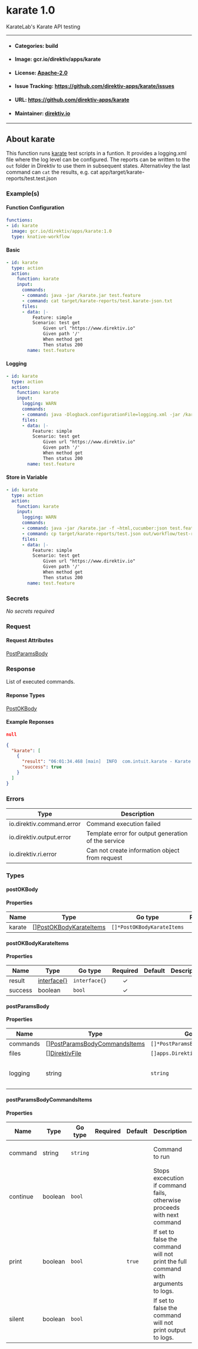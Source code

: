 
# karate 1.0

KarateLab's Karate API testing

---
- #### Categories: build
- #### Image: gcr.io/direktiv/apps/karate 
- #### License: [Apache-2.0](https://www.apache.org/licenses/LICENSE-2.0)
- #### Issue Tracking: https://github.com/direktiv-apps/karate/issues
- #### URL: https://github.com/direktiv-apps/karate
- #### Maintainer: [direktiv.io](https://www.direktiv.io) 
---

## About karate

This function runs [karate](https://github.com/karatelabs/karate) test scripts in a funtion.  It provides a logging.xml file where the log level can be configured. The reports can be written to the `out` folder in Direktiv to use them in subsequent states. Alternativley the last command can `cat` the results, e.g. cat app/target/karate-reports/test.test.json

### Example(s)
  #### Function Configuration
```yaml
functions:
- id: karate
  image: gcr.io/direktiv/apps/karate:1.0
  type: knative-workflow
```
   #### Basic
```yaml
- id: karate
  type: action
  action:
    function: karate
    input:
      commands:
      - command: java -jar /karate.jar test.feature
      - command: cat target/karate-reports/test.karate-json.txt
      files:
      - data: |-
          Feature: simple
          Scenario: test get
              Given url "https://www.direktiv.io"
              Given path '/'
              When method get
              Then status 200
        name: test.feature
```
   #### Logging
```yaml
- id: karate
  type: action
  action:
    function: karate
    input:
      logging: WARN
      commands:
      - command: java -Dlogback.configurationFile=logging.xml -jar /karate.jar  test.feature
      files:
      - data: |-
          Feature: simple
          Scenario: test get
              Given url "https://www.direktiv.io"
              Given path '/'
              When method get
              Then status 200
        name: test.feature
```
   #### Store in Variable
```yaml
- id: karate
  type: action
  action:
    function: karate
    input:
      logging: WARN
      commands:
      - command: java -jar /karate.jar -f ~html,cucumber:json test.feature
      - command: cp target/karate-reports/test.json out/workflow/test-result.json
      files:
      - data: |-
          Feature: simple
          Scenario: test get
              Given url "https://www.direktiv.io"
              Given path '/'
              When method get
              Then status 200
        name: test.feature
```

   ### Secrets


*No secrets required*







### Request



#### Request Attributes
[PostParamsBody](#post-params-body)

### Response
  List of executed commands.
#### Reponse Types
    
  

[PostOKBody](#post-o-k-body)
#### Example Reponses
    
```json
null
```
```json
{
  "karate": [
    {
      "result": "06:01:34.468 [main]  INFO  com.intuit.karate - Karate version: 1.2.0",
      "success": true
    }
  ]
}
```

### Errors
| Type | Description
|------|---------|
| io.direktiv.command.error | Command execution failed |
| io.direktiv.output.error | Template error for output generation of the service |
| io.direktiv.ri.error | Can not create information object from request |


### Types
#### <span id="post-o-k-body"></span> postOKBody

  



**Properties**

| Name | Type | Go type | Required | Default | Description | Example |
|------|------|---------|:--------:| ------- |-------------|---------|
| karate | [][PostOKBodyKarateItems](#post-o-k-body-karate-items)| `[]*PostOKBodyKarateItems` |  | |  |  |


#### <span id="post-o-k-body-karate-items"></span> postOKBodyKarateItems

  



**Properties**

| Name | Type | Go type | Required | Default | Description | Example |
|------|------|---------|:--------:| ------- |-------------|---------|
| result | [interface{}](#interface)| `interface{}` | ✓ | |  |  |
| success | boolean| `bool` | ✓ | |  |  |


#### <span id="post-params-body"></span> postParamsBody

  



**Properties**

| Name | Type | Go type | Required | Default | Description | Example |
|------|------|---------|:--------:| ------- |-------------|---------|
| commands | [][PostParamsBodyCommandsItems](#post-params-body-commands-items)| `[]*PostParamsBodyCommandsItems` |  | | Array of commands. |  |
| files | [][DirektivFile](#direktiv-file)| `[]apps.DirektivFile` |  | | File to create before running commands. |  |
| logging | string| `string` |  | `"WARN"`| Changes log level in logging.xml. Can be used as `-Dlogback.configurationFile=logging.xml` as argument. | `DEBUG` |


#### <span id="post-params-body-commands-items"></span> postParamsBodyCommandsItems

  



**Properties**

| Name | Type | Go type | Required | Default | Description | Example |
|------|------|---------|:--------:| ------- |-------------|---------|
| command | string| `string` |  | | Command to run | `java -Dtest.server=https://www.direktiv.io -jar /karate.jar --output out/workflow/ test.feature` |
| continue | boolean| `bool` |  | | Stops excecution if command fails, otherwise proceeds with next command |  |
| print | boolean| `bool` |  | `true`| If set to false the command will not print the full command with arguments to logs. |  |
| silent | boolean| `bool` |  | | If set to false the command will not print output to logs. |  |

 
